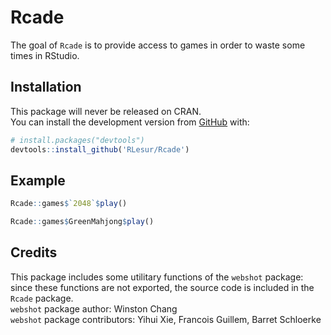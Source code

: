 # Rcade

The goal of `Rcade` is to provide access to games in order to waste some times in RStudio.

## Installation

This package will never be released on CRAN.  
You can install the development version from [GitHub](https://github.com/) with:

``` r
# install.packages("devtools")
devtools::install_github('RLesur/Rcade')
```

## Example

``` r
Rcade::games$`2048`$play()
```

``` r
Rcade::games$GreenMahjong$play()
```

## Credits

This package includes some utilitary functions of the `webshot` package: since these functions are not exported, the source code is included in the `Rcade` package.  
`webshot` package author: Winston Chang  
`webshot` package contributors: Yihui Xie, Francois Guillem, Barret Schloerke

